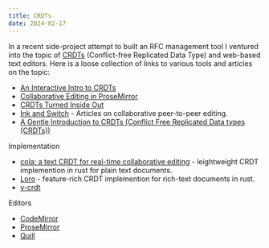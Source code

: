 ```yaml
---
title: CRDTs
date: 2024-02-17
---
```


In a recent side-project attempt to built an RFC management tool I ventured into the topic of [CRDTs](https://en.wikipedia.org/wiki/Conflict-free_replicated_data_type) (Conflict-free Replicated Data Type) and web-based text editors. Here is a loose collection of links to various tools and articles on the topic:

- [An Interactive Intro to CRDTs](https://jakelazaroff.com/words/an-interactive-intro-to-crdts/)
- [Collaborative Editing in ProseMirror](https://marijnhaverbeke.nl/blog/collaborative-editing.html)
- [CRDTs Turned Inside Out](https://interjectedfuture.com/crdts-turned-inside-out/)
- [Ink and Switch](https://www.inkandswitch.com) - Articles on collaborative peer-to-peer editing.
- [A Gentle Introduction to CRDTs (Conflict Free Replicated Data types (CRDTs))](https://vlcn.io/blog/gentle-intro-to-crdts.html)

Implementation

- [cola: a text CRDT for real-time collaborative editing](https://nomad.foo/blog/cola) - leightweight CRDT implemention in rust for plain text documents.
- [Loro](https://github.com/loro-dev/loro) - feature-rich CRDT implemention for rich-text documents in rust.
- [y-crdt](https://github.com/y-crdt)

Editors

- [CodeMirror](https://codemirror.net/)
- [ProseMirror](https://prosemirror.net/)
- [Quill](https://quilljs.com)
